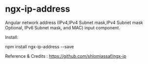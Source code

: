 # ngx-ip-address
Angular network address (IPv4,IPv4 Subnet mask,IPv4 Subnet mask Optional, IPv6 Subnet mask, and MAC) input component.

Install:

npm install ngx-ip-address --save





Reference & Credits : https://github.com/shlomiassaf/ngx-ip
